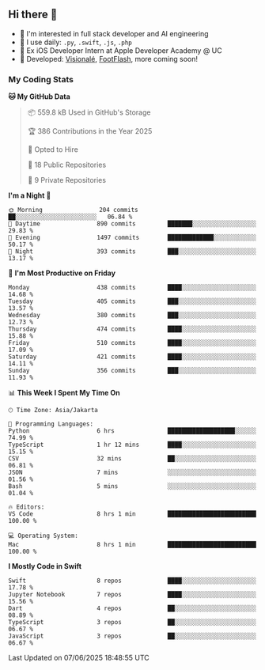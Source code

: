 ## Hi there 👋

- 🤖 I'm interested in full stack developer and AI engineering
- 🌱 I use daily: `.py`, `.swift`, `.js`, `.php`
- 🍎 Ex iOS Developer Intern at Apple Developer Academy @ UC
- 🔨 Developed: [Visionalé](https://apps.apple.com/id/app/visional%C3%A9/id6737191146), [FootFlash](https://apps.apple.com/id/app/footflash/id6550905078), more coming soon!

### My Coding Stats

<!--START_SECTION:waka-->
**🐱 My GitHub Data** 

> 📦 559.8 kB Used in GitHub's Storage 
 > 
> 🏆 386 Contributions in the Year 2025
 > 
> 💼 Opted to Hire
 > 
> 📜 18 Public Repositories 
 > 
> 🔑 9 Private Repositories 
 > 
**I'm a Night 🦉** 

```text
🌞 Morning                204 commits         ██░░░░░░░░░░░░░░░░░░░░░░░   06.84 % 
🌆 Daytime                890 commits         ███████░░░░░░░░░░░░░░░░░░   29.83 % 
🌃 Evening                1497 commits        █████████████░░░░░░░░░░░░   50.17 % 
🌙 Night                  393 commits         ███░░░░░░░░░░░░░░░░░░░░░░   13.17 % 
```
📅 **I'm Most Productive on Friday** 

```text
Monday                   438 commits         ████░░░░░░░░░░░░░░░░░░░░░   14.68 % 
Tuesday                  405 commits         ███░░░░░░░░░░░░░░░░░░░░░░   13.57 % 
Wednesday                380 commits         ███░░░░░░░░░░░░░░░░░░░░░░   12.73 % 
Thursday                 474 commits         ████░░░░░░░░░░░░░░░░░░░░░   15.88 % 
Friday                   510 commits         ████░░░░░░░░░░░░░░░░░░░░░   17.09 % 
Saturday                 421 commits         ████░░░░░░░░░░░░░░░░░░░░░   14.11 % 
Sunday                   356 commits         ███░░░░░░░░░░░░░░░░░░░░░░   11.93 % 
```


📊 **This Week I Spent My Time On** 

```text
🕑︎ Time Zone: Asia/Jakarta

💬 Programming Languages: 
Python                   6 hrs               ███████████████████░░░░░░   74.99 % 
TypeScript               1 hr 12 mins        ████░░░░░░░░░░░░░░░░░░░░░   15.15 % 
CSV                      32 mins             ██░░░░░░░░░░░░░░░░░░░░░░░   06.81 % 
JSON                     7 mins              ░░░░░░░░░░░░░░░░░░░░░░░░░   01.56 % 
Bash                     5 mins              ░░░░░░░░░░░░░░░░░░░░░░░░░   01.04 % 

🔥 Editors: 
VS Code                  8 hrs 1 min         █████████████████████████   100.00 % 

💻 Operating System: 
Mac                      8 hrs 1 min         █████████████████████████   100.00 % 
```

**I Mostly Code in Swift** 

```text
Swift                    8 repos             ████░░░░░░░░░░░░░░░░░░░░░   17.78 % 
Jupyter Notebook         7 repos             ████░░░░░░░░░░░░░░░░░░░░░   15.56 % 
Dart                     4 repos             ██░░░░░░░░░░░░░░░░░░░░░░░   08.89 % 
TypeScript               3 repos             ██░░░░░░░░░░░░░░░░░░░░░░░   06.67 % 
JavaScript               3 repos             ██░░░░░░░░░░░░░░░░░░░░░░░   06.67 % 
```




 Last Updated on 07/06/2025 18:48:55 UTC
<!--END_SECTION:waka-->

<!--
**nico-samuelson/nico-samuelson** is a ✨ _special_ ✨ repository because its `README.md` (this file) appears on your GitHub profile.

Here are some ideas to get you started:

- 🔭 I’m currently working on ...
- 🌱 I’m currently learning ...
- 👯 I’m looking to collaborate on ...
- 🤔 I’m looking for help with ...
- 💬 Ask me about ...
- 📫 How to reach me: ...
- 😄 Pronouns: ...
- ⚡ Fun fact: ...
-->
